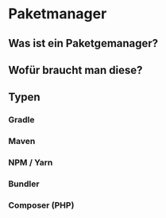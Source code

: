 # Paketmanager

## Was ist ein Paketgemanager?

## Wofür braucht man diese?

## Typen

### Gradle
### Maven
### NPM / Yarn
### Bundler
### Composer (PHP)
